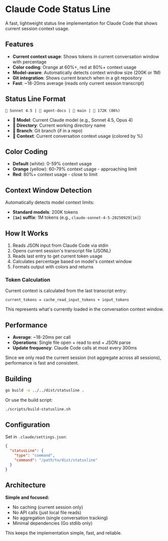 # Claude Code Status Line

A fast, lightweight status line implementation for Claude Code that shows current session context usage.

## Features

- **Current context usage**: Shows tokens in current conversation window with percentage
- **Color coding**: Orange at 60%+, red at 80%+ context usage
- **Model-aware**: Automatically detects context window size (200K or 1M)
- **Git integration**: Shows current branch when in a git repository
- **Fast**: ~18-20ms average (reads only current session transcript)

## Status Line Format

```
🤖 Sonnet 4.5 | 📁 agent-docs | 🌿 main | 🧠 172K (86%)
```

- **🤖 Model**: Current Claude model (e.g., Sonnet 4.5, Opus 4)
- **📁 Directory**: Current working directory name
- **🌿 Branch**: Git branch (if in a repo)
- **🧠 Context**: Current conversation context usage (colored by %)

## Color Coding

- **Default** (white): 0-59% context usage
- **Orange** (yellow): 60-79% context usage - approaching limit
- **Red**: 80%+ context usage - close to limit

## Context Window Detection

Automatically detects model context limits:
- **Standard models**: 200K tokens
- **`[1m]` suffix**: 1M tokens (e.g., `claude-sonnet-4-5-20250929[1m]`)

## How It Works

1. Reads JSON input from Claude Code via stdin
2. Opens current session's transcript file (JSONL)
3. Reads last entry to get current token usage
4. Calculates percentage based on model's context window
5. Formats output with colors and returns

### Token Calculation

Current context is calculated from the last transcript entry:
```
current_tokens = cache_read_input_tokens + input_tokens
```

This represents what's currently loaded in the conversation context window.

## Performance

- **Average**: ~18-20ms per call
- **Operations**: Single file open + read to end + JSON parse
- **Update frequency**: Claude Code calls at most every 300ms

Since we only read the current session (not aggregate across all sessions), performance is fast and consistent.

## Building

```bash
go build -o ../../dist/statusline .
```

Or use the build script:
```bash
./scripts/build-statusline.sh
```

## Configuration

Set in `.claude/settings.json`:

```json
{
  "statusLine": {
    "type": "command",
    "command": "/path/to/dist/statusline"
  }
}
```

## Architecture

**Simple and focused:**
- No caching (current session only)
- No API calls (just local file reads)
- No aggregation (single conversation tracking)
- Minimal dependencies (Go stdlib only)

This keeps the implementation simple, fast, and reliable.
